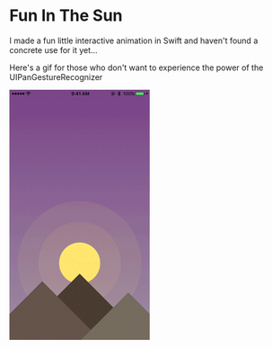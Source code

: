 # Fun In The Sun
I made a fun little interactive animation in Swift and haven't found a concrete use for it yet...


Here's a gif for those who don't want to experience the power of the UIPanGestureRecognizer


![Read more words!](FunSun/FunInTheSun.gif)
